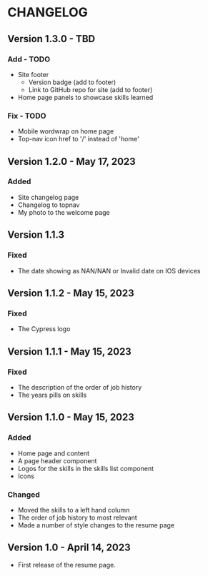 # CHANGELOG

## Version 1.3.0 - TBD

### Add - TODO
* Site footer
    * Version badge (add to footer)
    * Link to GitHub repo for site (add to footer)
* Home page panels to showcase skills learned

### Fix - TODO
* Mobile wordwrap on home page
* Top-nav icon href to '/' instead of 'home'


## Version 1.2.0 - May 17, 2023

### Added
* Site changelog page
* Changelog to topnav
* My photo to the welcome page

## Version 1.1.3

### Fixed
* The date showing as NAN/NAN or Invalid date on IOS devices


## Version 1.1.2 - May 15, 2023

### Fixed
* The Cypress logo


## Version 1.1.1 - May 15, 2023

### Fixed
* The description of the order of job history
* The years pills on skills


## Version 1.1.0 - May 15, 2023

### Added
* Home page and content
* A page header component
* Logos for the skills in the skills list component
* Icons 

### Changed
* Moved the skills to a left hand column
* The order of job history to most relevant
* Made a number of style changes to the resume page


## Version 1.0 - April 14, 2023
* First release of the resume page.